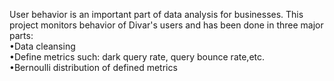 
User behavior is an important part of data analysis for businesses. This project monitors behavior of Divar's users and has been done in three major parts:
<br>
•Data cleansing
<br>
•Define metrics such: dark query rate, query bounce rate,etc.
<br>
•Bernoulli distribution of defined metrics
